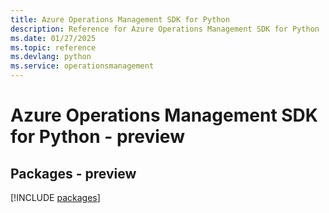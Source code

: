 ```yaml
---
title: Azure Operations Management SDK for Python
description: Reference for Azure Operations Management SDK for Python
ms.date: 01/27/2025
ms.topic: reference
ms.devlang: python
ms.service: operationsmanagement
---
```

# Azure Operations Management SDK for Python - preview
## Packages - preview
[!INCLUDE [packages](operations-management-index.md)]